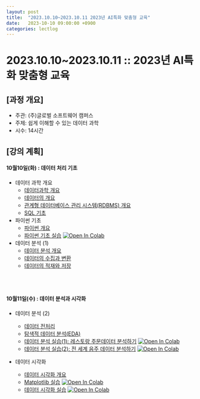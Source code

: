 ```yaml
---
layout: post
title:  "2023.10.10~2023.10.11 2023년 AI특화 맞춤형 교육"
date:   2023-10-10 09:00:00 +0900
categories: lectlog
---
```


# 2023.10.10~2023.10.11 :: 2023년 AI특화 맞춤형 교육

## \[과정 개요]

* 주관: (주)글로벌 소프트웨어 캠퍼스
* 주제: 쉽게 이해할 수 있는 데이터 과학
* 시수: 14시간

## \[강의 계획]

#### 10월10일(화) : 데이터 처리 기초

* 데이터 과학 개요
  * [데이터과학 개요](../LectureFiles/pdf/DS001_데이터과학개요-데이터과학과데이터과학자.pdf)
  * [데이터의 개요](../LectureFiles/pdf/DS002_데이터과학개요-데이터개요.pdf)
  * [관계형 데이터베이스 관리 시스템(RDBMS) 개요](../LectureFiles/pdf/DB001_RDBMS개요.pdf)
  * [SQL 기초](../LectureFiles/pdf/DB002_SQL.pdf)
* 파이썬 기초  
  * [파이썬 개요](../LectureFiles/pdf/PY001_파이썬개요.pdf)
  * [파이썬 기초 실습](../LectureFiles/src/Py001_Basic.ipynb) [![Open In Colab](https://colab.research.google.com/assets/colab-badge.svg)](https://colab.research.google.com/github/aidalabs/Lectures/blob/main/LectureFiles/src/Py001_Basic.ipynb)
* 데이터 분석 (1)
  * [데이터 분석 개요](../LectureFiles/pdf/DS003_데이터분석-데이터분석개요.pdf)
  * [데이터의 수집과 변환](../LectureFiles/pdf/DS006_데이터분석-데이터탐색-데이터의수집과변환.pdf)
  * [데이터의 적재와 저장](../LectureFiles/pdf/DS007_데이터분석-데이터탐색-데이터의적재와저장.pdf)
<br/>
<br/>

#### 10월11일(수) : 데이터 분석과 시각화

* 데이터 분석 (2)
  * [데이터 전처리](../LectureFiles/pdf/DS008_데이터분석-데이터탐색-데이터전처리.pdf)
  * [탐색적 데이터 분석(EDA)](../LectureFiles/pdf/DS009_데이터분석-데이터탐색-탐색적데이터분석(EDA).pdf)
  * [데이터 분석 실습(1): 레스토랑 주문데이터 분석하기](../LectureFiles/src/DA004_Data_Analysis_01_Restaurant.ipynb) [![Open In Colab](https://colab.research.google.com/assets/colab-badge.svg)](https://colab.research.google.com/github/aidalabs/Lectures/blob/main/LectureFiles/src/DA004_Data_Analysis_01_Restaurant.ipynb)
  * [데이터 분석 실습(2): 전 세계 음주 데이터 분석하기](../LectureFiles/src/DA004_Data_Analysis_02_Drinks.ipynb) [![Open In Colab](https://colab.research.google.com/assets/colab-badge.svg)](https://colab.research.google.com/github/aidalabs/Lectures/blob/main/LectureFiles/src/DA004_Data_Analysis_02_Drinks.ipynb)

* 데이터 시각화
  * [데이터 시각화 개요](../LectureFiles/pdf/DS014_데이터시각화.pdf)
  * [Matplotlib 실습](../LectureFiles/src/Py004_Matplotlib.ipynb) [![Open In Colab](https://colab.research.google.com/assets/colab-badge.svg)](https://colab.research.google.com/github/aidalabs/Lectures/blob/main/LectureFiles/src/Py004_Matplotlib.ipynb)
  * [데이터 시각화 실습](../LectureFiles/src/DA005_Data_Visualization.ipynb) [![Open In Colab](https://colab.research.google.com/assets/colab-badge.svg)](https://colab.research.google.com/github/aidalabs/Lectures/blob/main/LectureFiles/src/DA005_Data_Visualization.ipynb)